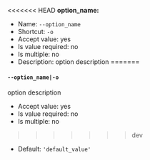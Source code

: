 <<<<<<< HEAD
**option_name:**

* Name: `--option_name`
* Shortcut: `-o`
* Accept value: yes
* Is value required: no
* Is multiple: no
* Description: option description
=======
#### `--option_name|-o`

option description

* Accept value: yes
* Is value required: no
* Is multiple: no
>>>>>>> dev
* Default: `'default_value'`
